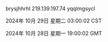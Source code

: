 brysjhhrhl 219.139.197.74 yqqlmgsycl

2024年 10月 29日 星期二 03:00:02 CST

2024年 10月 28日 星期一 19:00:02 GMT
